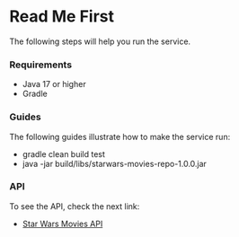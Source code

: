 # Read Me First

The following steps will help you run the service.

### Requirements

* Java 17 or higher
* Gradle

### Guides

The following guides illustrate how to make the service run:
* gradle clean build test
* java -jar build/libs/starwars-movies-repo-1.0.0.jar

### API

To see the API, check the next link:

* [Star Wars Movies API](http://localhost:8080/api/v1/swagger-ui.html)